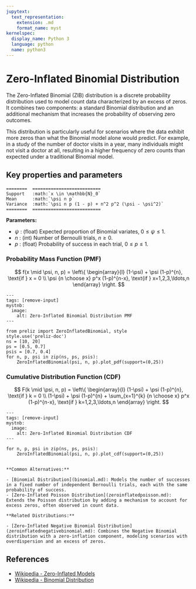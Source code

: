 ```yaml
---
jupytext:
  text_representation:
    extension: .md
    format_name: myst
kernelspec:
  display_name: Python 3
  language: python
  name: python3
---
```

# Zero-Inflated Binomial Distribution

The Zero-Inflated Binomial (ZIB) distribution is a discrete probability distribution used to model count data characterized by an excess of zeros. It combines two components: a standard Binomial distribution and an additional mechanism that increases the probability of observing zero outcomes.

This distribution is particularly useful for scenarios where the data exhibit more zeros than what the Binomial model alone would predict. For example, in a study of the number of doctor visits in a year, many individuals might not visit a doctor at all, resulting in a higher frequency of zero counts than expected under a traditional Binomial model.

## Key properties and parameters

```{eval-rst}
========  ==========================
Support   :math:`x \in \mathbb{N}_0`
Mean      :math:`\psi n p`
Variance  :math:`\psi n p (1 - p) + n^2 p^2 (\psi - \psi^2)`
========  ==========================
```

**Parameters:**

- $\psi$ : (float) Expected proportion of Binomial variates, $0 \leq \psi \leq 1$.
- $n$ : (int) Number of Bernoulli trials, $n \geq 0$.
- $p$ : (float) Probability of success in each trial, $0 \leq p \leq 1$.

### Probability Mass Function (PMF)

$$
f(x \mid \psi, n, p) = \left\{ \begin{array}{l}
    (1-\psi) + \psi (1-p)^{n}, \text{if } x = 0 \\
    \psi {n \choose x} p^x (1-p)^{n-x}, \text{if } x=1,2,3,\ldots,n
    \end{array} \right.
$$

```{code-cell}
---
tags: [remove-input]
mystnb:
  image:
    alt: Zero-Inflated Binomial Distribution PMF
---

from preliz import ZeroInflatedBinomial, style
style.use('preliz-doc')
ns = [10, 20]
ps = [0.5, 0.7]
psis = [0.7, 0.4]
for n, p, psi in zip(ns, ps, psis):
    ZeroInflatedBinomial(psi, n, p).plot_pdf(support=(0,25))
```

### Cumulative Distribution Function (CDF)

$$
F(k \mid \psi, n, p) = \left\{ \begin{array}{l}
    (1-\psi) + \psi (1-p)^{n}, \text{if } k = 0 \\
    (1-\psi) + \psi (1-p)^{n} + \sum_{x=1}^{k} {n \choose x} p^x (1-p)^{n-x}, \text{if } k=1,2,3,\ldots,n
    \end{array} \right.
$$

```{code-cell}
---
tags: [remove-input]
mystnb:
  image:
    alt: Zero-Inflated Binomial Distribution CDF
---

for n, p, psi in zip(ns, ps, psis):
    ZeroInflatedBinomial(psi, n, p).plot_cdf(support=(0,25))
```

```{seealso}

**Common Alternatives:**

- [Binomial Distribution](binomial.md): Models the number of successes in a fixed number of independent Bernoulli trials, each with the same probability of success.
- [Zero-Inflated Poisson Distribution](zeroinflatedpoisson.md): Extends the Poisson distribution by adding a mechanism to account for excess zeros, often observed in count data.

**Related Distributions:**

- [Zero-Inflated Negative Binomial Distribution](zeroinflatednegativebinomial.md): Combines the Negative Binomial distribution with a zero-inflation component, modeling scenarios with overdispersion and an excess of zeros.
```

## References

- [Wikipedia - Zero-Inflated Models](https://en.wikipedia.org/wiki/Zero-inflated_model)
- [Wikipedia - Binomial Distribution](https://en.wikipedia.org/wiki/Binomial_distribution)